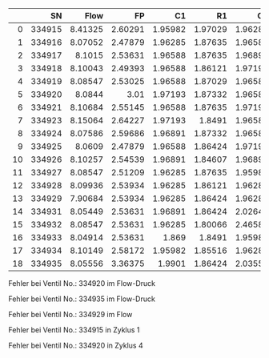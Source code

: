|    |     SN |    Flow |      FP |      C1 |      R1 |      C2 |      R2 |      C3 |      R3 |      C4 |      R4 |      C5 |      R5 |      C6 |      R6 |      C7 |      R7 |
|---:|-------:|--------:|--------:|--------:|--------:|--------:|--------:|--------:|--------:|--------:|--------:|--------:|--------:|--------:|--------:|--------:|--------:|
|  0 | 334915 | 8.41325 | 2.60291 | 1.95982 | 1.97029 | 1.96285 | 1.86424 | 1.96285 | 1.87029 | 1.96285 | 1.86727 | 1.96588 | 1.86727 | 1.96588 | 1.87332 | 1.96891 | 1.86727 |
|  1 | 334916 | 8.07052 | 2.47879 | 1.96285 | 1.87635 | 1.96588 | 1.8824  | 2.01129 | 1.86727 | 1.96891 | 1.87332 | 1.96588 | 1.87029 | 1.96891 | 1.87938 | 1.96588 | 1.86121 |
|  2 | 334917 | 8.1015  | 2.53631 | 1.96588 | 1.87635 | 1.96891 | 1.87029 | 1.96891 | 1.87332 | 1.96588 | 1.87029 | 1.96588 | 1.86424 | 1.96891 | 1.86121 | 1.96891 | 1.86424 |
|  3 | 334918 | 8.10043 | 2.49393 | 1.96588 | 1.86121 | 1.97193 | 1.85213 | 1.96891 | 1.86121 | 1.96891 | 1.86424 | 1.96891 | 1.86121 | 1.96588 | 1.85818 | 1.97193 | 1.8491  |
|  4 | 334919 | 8.08547 | 2.53025 | 1.96588 | 1.87029 | 1.96588 | 1.87332 | 1.96891 | 1.87332 | 1.96588 | 1.87332 | 1.96588 | 1.87029 | 1.96891 | 1.87635 | 1.96891 | 1.87635 |
|  5 | 334920 | 8.0844  | 3.01    | 1.97193 | 1.87332 | 1.96588 | 1.88543 | 1.96891 | 1.87635 | 1.97193 | 2.17635 | 1.96891 | 1.87635 | 1.96891 | 1.87938 | 1.96588 | 1.85516 |
|  6 | 334921 | 8.10684 | 2.55145 | 1.96588 | 1.87635 | 1.97193 | 1.8824  | 1.96891 | 1.87938 | 2.0234  | 1.87635 | 1.96891 | 1.8824  | 1.97193 | 1.8824  | 1.96588 | 1.8824  |
|  7 | 334923 | 8.15064 | 2.64227 | 1.97193 | 1.8491  | 1.96588 | 1.84607 | 1.87809 | 1.84607 | 1.96891 | 1.84607 | 1.96588 | 1.8491  | 1.96891 | 1.8491  | 1.96891 | 1.85213 |
|  8 | 334924 | 8.07586 | 2.59686 | 1.96891 | 1.87332 | 1.96588 | 1.86424 | 1.97193 | 1.86727 | 1.97193 | 1.87029 | 1.97193 | 1.86727 | 1.97193 | 1.86727 | 1.96891 | 1.86727 |
|  9 | 334925 | 8.0609  | 2.47879 | 1.96588 | 1.86424 | 1.97193 | 1.86727 | 1.96588 | 1.86727 | 1.96891 | 1.86424 | 1.96588 | 1.86424 | 1.96891 | 1.86121 | 1.96588 | 1.86121 |
| 10 | 334926 | 8.10257 | 2.54539 | 1.96891 | 1.84607 | 1.96891 | 1.85213 | 1.96588 | 1.83397 | 1.96891 | 1.82791 | 1.96588 | 1.82488 | 1.96285 | 1.81883 | 1.96285 | 1.8158  |
| 11 | 334927 | 8.08547 | 2.51209 | 1.96285 | 1.87635 | 1.95982 | 1.87332 | 1.95982 | 1.87635 | 1.96285 | 1.87332 | 1.96285 | 1.87029 | 1.95982 | 1.87332 | 1.96588 | 1.87029 |
| 12 | 334928 | 8.09936 | 2.53934 | 1.96285 | 1.86121 | 1.96285 | 1.86727 | 1.96285 | 1.86727 | 1.96588 | 1.86424 | 1.95982 | 1.86727 | 1.96285 | 1.86727 | 1.96285 | 1.86727 |
| 13 | 334929 | 7.90684 | 2.53934 | 1.96285 | 1.86424 | 1.96285 | 1.8491  | 1.96285 | 1.8491  | 1.95982 | 1.84305 | 1.96285 | 1.84002 | 1.96285 | 1.83397 | 1.95982 | 1.83397 |
| 14 | 334931 | 8.05449 | 2.53631 | 1.96891 | 1.86424 | 2.02643 | 1.86121 | 1.88414 | 1.85818 | 1.90533 | 1.85516 | 1.869   | 1.85516 | 1.97799 | 1.85516 | 1.89625 | 1.85213 |
| 15 | 334932 | 8.08547 | 2.53631 | 1.96285 | 1.80066 | 2.46588 | 1.80672 | 1.86295 | 1.86121 | 1.9568  | 1.79764 | 1.96588 | 1.78855 | 1.95982 | 1.78553 | 1.96285 | 1.78855 |
| 16 | 334933 | 8.04914 | 2.53631 | 1.869   | 1.8491  | 1.95982 | 1.81277 | 1.95982 | 1.80672 | 1.86598 | 1.80672 | 1.96285 | 1.80369 | 1.96588 | 1.80066 | 1.96285 | 1.80369 |
| 17 | 334934 | 8.10149 | 2.58172 | 1.95982 | 1.85516 | 1.96285 | 1.85516 | 1.96285 | 1.85516 | 1.96285 | 1.85516 | 1.95982 | 1.85516 | 1.96285 | 1.85818 | 1.96285 | 1.86121 |
| 18 | 334935 | 8.05556 | 3.36375 | 1.9901  | 1.86424 | 2.03551 | 1.85818 | 1.9901  | 1.86121 | 1.869   | 1.86424 | 1.95982 | 1.85213 | 1.87506 | 1.85516 | 2.00826 | 1.8491  |

Fehler bei Ventil No.: 334920 im Flow-Druck

Fehler bei Ventil No.: 334935 im Flow-Druck

Fehler bei Ventil No.: 334929 im Flow

Fehler bei Ventil No.: 334915 in Zyklus 1

Fehler bei Ventil No.: 334920 in Zyklus 4
